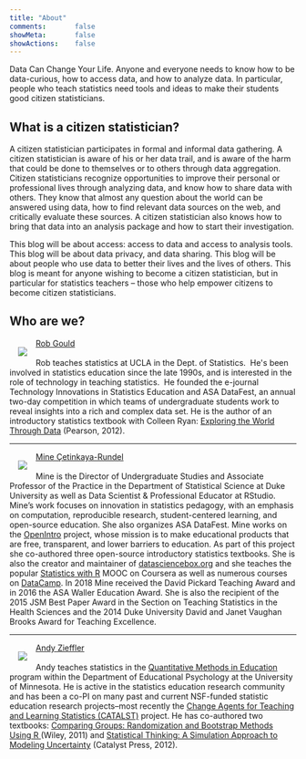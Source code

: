 ```yaml
---
title: "About"
comments:       false
showMeta:       false
showActions:    false
---
```


Data Can Change Your Life. Anyone and everyone needs to know how to be data-curious, how to access data, and how to analyze data. In particular, people who teach statistics need tools and ideas to make their students good citizen statisticians.

## What is a citizen statistician?

A citizen statistician participates in formal and informal data gathering. A citizen statistician is aware of his or her data trail, and is aware of the harm that could be done to themselves or to others through data aggregation. Citizen statisticians recognize opportunities to improve their personal or professional lives through analyzing data, and know how to share data with others. They know that almost any question about the world can be answered using data, how to find relevant data sources on the web, and critically evaluate these sources. A citizen statistician also knows how to bring that data into an analysis package and how to start their investigation.

This blog will be about access: access to data and access to analysis tools. This blog will be about data privacy, and data sharing. This blog will be about people who use data to better their lives and the lives of others. This blog is meant for anyone wishing to become a citizen statistician, but in particular for statistics teachers – those who help empower citizens to become citizen statisticians.

## Who are we?

<img src="../img/rob.png" align="left" hspace="15" vspace="15"/> [Rob Gould](http://www.stat.ucla.edu/~rgould/) 
<br>
<br>
Rob teaches statistics at UCLA in the Dept. of Statistics.  He's been involved in statistics education since the late 1990s, and is interested in the role of technology in teaching statistics.  He founded the e-journal Technology Innovations in Statistics Education and ASA DataFest, an annual two-day competition in which teams of undergraduate students work to reveal insights into a rich and complex data set. He is the author of an introductory statistics textbook with Colleen Ryan: [Exploring the World Through Data](http://www.pearsonhighered.com/gould1einfo/) (Pearson, 2012).

---

<img src="../img/mine.png" align="left" hspace="15" vspace="15"/> [Mine Çetinkaya-Rundel](http://mine-cr.com) <br>
[<i class="fab fa-twitter"></i>](https://twitter.com/minebocek)
[<i class="fab fa-github"></i>](https://github.com/mine-cetinkaya-rundel)
[<i class="ai ai-google-scholar"></i>](https://scholar.google.com/citations?user=pUoCPM0AAAAJ&hl=en)
[<i class="ai ai-orcid"></i>](https://orcid.org/0000-0001-6452-2420)
[<i class="ai ai-coursera"></i>](https://www.coursera.org/instructor/minecetinkayarundel)
<br>
Mine is the Director of Undergraduate Studies and Associate Professor of the Practice in the Department of Statistical Science at Duke University as well as Data Scientist & Professional Educator at RStudio. Mine’s work focuses on innovation in statistics pedagogy, with an emphasis on computation, reproducible research, student-centered learning, and open-source education. She also organizes ASA DataFest. Mine works on the [OpenIntro](https://openintro.org) project, whose mission is to make educational products that are free, transparent, and lower barriers to education. As part of this project she co-authored three open-source introductory statistics textbooks. She is also the creator and maintainer of [datasciencebox.org](https://datasciencebox.org/) and she teaches the popular [Statistics with R](https://coursera.org/specializations/statistics) MOOC on Coursera as well as numerous courses on [DataCamp](https://www.datacamp.com/instructors/mine). In 2018 Mine received the David Pickard Teaching Award and in 2016 the ASA Waller Education Award. She is also the recipient of the 2015 JSM Best Paper Award in the Section on Teaching Statistics in the Health Sciences and the 2014 Duke University David and Janet Vaughan Brooks Award for Teaching Excellence.

---

<img src="../img/andy.png" align="left" hspace="15" vspace="15"/> [Andy Zieffler](http://www.datadreaming.org/) <br>
<br>
Andy teaches statistics in the [Quantitative Methods in Education](https://www.cehd.umn.edu/edpsych/Programs/QME/Qme_.html) program within the Department of Educational Psychology at the University of Minnesota. He is active in the statistics education research community and has been a co-PI on many past and current NSF-funded statistic education research projects–most recently the [Change Agents for Teaching and Learning Statistics (CATALST)](http://www.tc.umn.edu/%7Ecatalst/) project. He has co-authored two textbooks: [Comparing Groups: Randomization and Bootstrap Methods Using R ](http://www.amazon.com/Comparing-Groups-Randomization-Bootstrap-Methods/dp/0470621699/ref=sr_1_1?ie=UTF8&qid=1348507582&sr=8-1&keywords=zieffler)(Wiley, 2011) and [Statistical Thinking: A Simulation Approach to Modeling Uncertainty](http://www.amazon.com/Statistical-Thinking-Simulation-Approach-Uncertainty/dp/0615691307/ref=sr_1_2?ie=UTF8&qid=1348507617&sr=8-2&keywords=zieffler) (Catalyst Press, 2012).